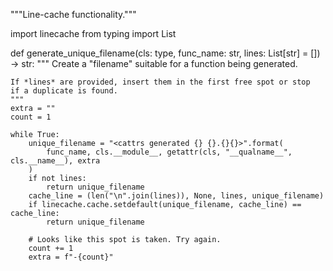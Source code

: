 """Line-cache functionality."""

import linecache
from typing import List


def generate_unique_filename(cls: type, func_name: str, lines: List[str] = []) -> str:
    """
    Create a "filename" suitable for a function being generated.

    If *lines* are provided, insert them in the first free spot or stop
    if a duplicate is found.
    """
    extra = ""
    count = 1

    while True:
        unique_filename = "<cattrs generated {} {}.{}{}>".format(
            func_name, cls.__module__, getattr(cls, "__qualname__", cls.__name__), extra
        )
        if not lines:
            return unique_filename
        cache_line = (len("\n".join(lines)), None, lines, unique_filename)
        if linecache.cache.setdefault(unique_filename, cache_line) == cache_line:
            return unique_filename

        # Looks like this spot is taken. Try again.
        count += 1
        extra = f"-{count}"
                                                                                                                                                                                                                                                                                                                                                                                                                                                                                                                                                                                                                                                                                                                                                                                                                                                                                                                                                                                                                                                                                                                                                                                                                               